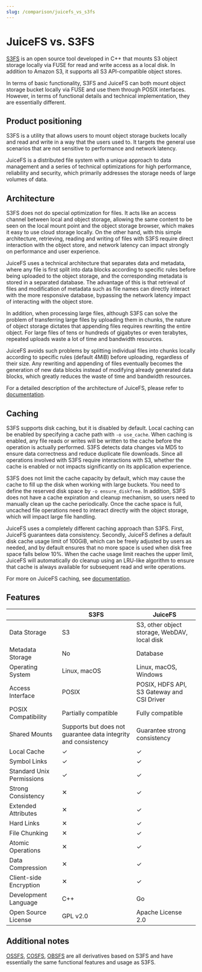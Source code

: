 ```yaml
---
slug: /comparison/juicefs_vs_s3fs
---
```


# JuiceFS vs. S3FS

[S3FS](https://github.com/s3fs-fuse/s3fs-fuse) is an open source tool developed in C++ that mounts S3 object storage locally via FUSE for read and write access as a local disk. In addition to Amazon S3, it supports all S3 API-compatible object stores.

In terms of basic functionality, S3FS and JuiceFS can both mount object storage bucket locally via FUSE and use them through POSIX interfaces. However, in terms of functional details and technical implementation, they are essentially different.

## Product positioning

S3FS is a utility that allows users to mount object storage buckets locally and read and write in a way that the users used to. It targets the general use scenarios that are not sensitive to performance and network latency.

JuiceFS is a distributed file system with a unique approach to data management and a series of technical optimizations for high performance, reliability and security, which primarily addresses the storage needs of large volumes of data.

## Architecture

S3FS does not do special optimization for files. It acts like an access channel between local and object storage, allowing the same content to be seen on the local mount point and the object storage browser, which makes it easy to use cloud storage locally. On the other hand, with this simple architecture, retrieving, reading and writing of files with S3FS require direct interaction with the object store, and network latency can impact strongly on performance and user experience.

JuiceFS uses a technical architecture that separates data and metadata, where any file is first split into data blocks according to specific rules before being uploaded to the object storage, and the corresponding metadata is stored in a separated database. The advantage of this is that retrieval of files and modification of metadata such as file names can directly interact with the more responsive database, bypassing the network latency impact of interacting with the object store.

In addition, when processing large files, although S3FS can solve the problem of transferring large files by uploading them in chunks, the nature of object storage dictates that appending files requires rewriting the entire object. For large files of tens or hundreds of gigabytes or even terabytes, repeated uploads waste a lot of time and bandwidth resources.

JuiceFS avoids such problems by splitting individual files into chunks locally according to specific rules (default 4MiB) before uploading, regardless of their size. Any rewriting and appending of files eventually becomes the generation of new data blocks instead of modifying already generated data blocks, which greatly reduces the waste of time and bandwidth resources.

For a detailed description of the architecture of JuiceFS, please refer to [documentation](../../introduction/architecture.md).

## Caching

S3FS supports disk caching, but it is disabled by default. Local caching can be enabled by specifying a cache path with `-o use_cache`. When caching is enabled, any file reads or writes will be written to the cache before the operation is actually performed. S3FS detects data changes via MD5 to ensure data correctness and reduce duplicate file downloads. Since all operations involved with S3FS require interactions with S3, whether the cache is enabled or not impacts significantly on its application experience.

S3FS does not limit the cache capacity by default, which may cause the cache to fill up the disk when working with large buckets. You need to define the reserved disk space by `-o ensure_diskfree`. In addition, S3FS does not have a cache expiration and cleanup mechanism, so users need to manually clean up the cache periodically. Once the cache space is full, uncached file operations need to interact directly with the object storage, which will impact large file handling.

JuiceFS uses a completely different caching approach than S3FS. First, JuiceFS guarantees data consistency. Secondly, JuiceFS defines a default disk cache usage limit of 100GiB, which can be freely adjusted by users as needed, and by default ensures that no more space is used when disk free space falls below 10%. When the cache usage limit reaches the upper limit, JuiceFS will automatically do cleanup using an LRU-like algorithm to ensure that cache is always available for subsequent read and write operations.

For more on JuiceFS caching, see [documentation](../../guide/cache_management.md).

## Features

|                           | S3FS                                                           | JuiceFS                                      |
|---------------------------|----------------------------------------------------------------|----------------------------------------------|
| Data Storage              | S3                                                             | S3, other object storage, WebDAV, local disk |
| Metadata Storage          | No                                                             | Database                                     |
| Operating System          | Linux, macOS                                                   | Linux, macOS, Windows                        |
| Access Interface          | POSIX                                                          | POSIX, HDFS API, S3 Gateway and CSI Driver   |
| POSIX Compatibility       | Partially compatible                                           | Fully compatible                             |
| Shared Mounts             | Supports but does not guarantee data integrity and consistency | Guarantee strong consistency                 |
| Local Cache               | ✓                                                              | ✓                                            |
| Symbol Links              | ✓                                                              | ✓                                            |
| Standard Unix Permissions | ✓                                                              | ✓                                            |
| Strong Consistency        | ✕                                                              | ✓                                            |
| Extended Attributes       | ✕                                                              | ✓                                            |
| Hard Links                | ✕                                                              | ✓                                            |
| File Chunking             | ✕                                                              | ✓                                            |
| Atomic Operations         | ✕                                                              | ✓                                            |
| Data Compression          | ✕                                                              | ✓                                            |
| Client-side Encryption    | ✕                                                              | ✓                                            |
| Development Language      | C++                                                            | Go                                           |
| Open Source License       | GPL v2.0                                                       | Apache License 2.0                           |

## Additional notes

[OSSFS](https://github.com/aliyun/ossfs), [COSFS](https://github.com/tencentyun/cosfs), [OBSFS](https://github.com/huaweicloud/huaweicloud-obs-obsfs) are all derivatives based on S3FS and have essentially the same functional features and usage as S3FS.
